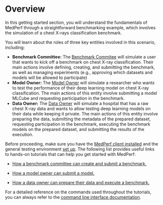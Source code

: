 # Overview

In this getting started section, you will understand the fundamentals of MedPerf through a straightforward benchmarking example, which involves the simulation of a chest X-rays classification benchmark.

You will learn about the roles of three key entities involved in this scenario, including:  

- **Benchmark Committee:** The [Benchmark Commitee](../roles.md#benchmark-committee) will simulate a user that wants to kick off a benchmark on chest X-ray classification. Their main actions involve defining, creating, and submitting the benchmark, as well as managing experiments (e.g., approving which datasets and models will be allowed to participate)
- **Model Owner:** The [Model Owner](../roles.md#model-owners) will simulate a researcher who wants to test the performance of their deep learning model on chest X-ray classification. The main actions of this entity involve submitting a model MLCube and requesting participation in the benchmark.
- **Data Owner:** The [Data Owner](../roles.md#data-providers) will simulate a hospital that has a raw chest X-ray data and wants to allow testing deep learning models on their data while keeping it private. The main actions of this entity involve preparing the data, submitting the metadata of the prepared dataset, requesting participation in the benchmark, executing the benchmark models on the prepared dataset, and submitting the results of the execution.

Before proceeding, make sure you have the [MedPerf client installed](../installation.md) and the general testing environment [set up](setup.md). The following list provides useful links to hands-on tutorials that can help you get started with MedPerf:

- [How a benchmark committee can create and submit a benchmark.](benchmark_owner_demo.md)

- [How a model owner can submit a model.](model_owner_demo.md)

- [How a data owner can prepare their data and execute a benchmark.](data_owner_demo.md)

For a detailed reference on the commands used throughout the tutorials, you can always refer to the [command line interface documentation](../cli_reference.md).
